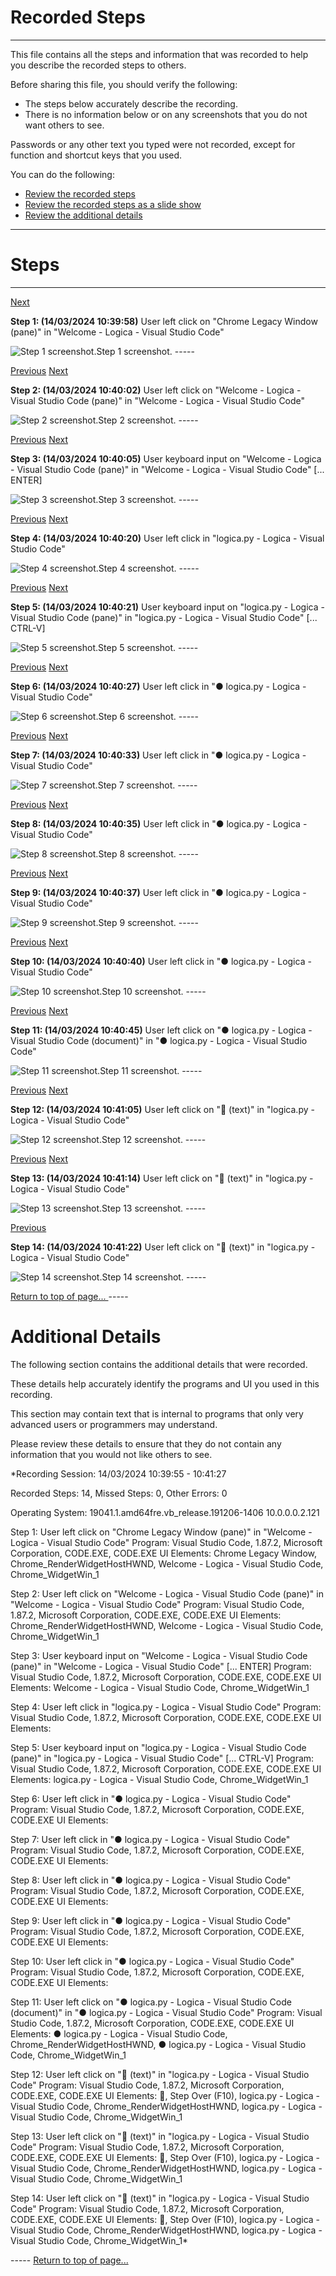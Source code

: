 ﻿# <a name="reporttop"></a>Recorded Steps
-----
This file contains all the steps and information that was recorded to help you describe the recorded steps to others. 

Before sharing this file, you should verify the following: 

- The steps below accurately describe the recording. 
- There is no information below or on any screenshots that you do not want others to see. 

Passwords or any other text you typed were not recorded, except for function and shortcut keys that you used. 

You can do the following: 

- [Review the recorded steps](#steps)
- [Review the recorded steps as a slide show](./slide0001.htm)
- [Review the additional details](#additionaldetails)
-----
# <a name="steps"></a>Steps
-----
<a name="step1"></a> [Next](#step2 "Next")

**Step 1: (‎14/‎03/‎2024 10:39:58)** User left click on "Chrome Legacy Window (pane)" in "Welcome - Logica - Visual Studio Code"

![Step 1 screenshot.](Aspose.Words.e05265d1-0aa7-45e4-a7a2-f996b40eb901.001.jpeg "Click to enlarge/shrink screenshot.")Step 1 screenshot. -----

<a name="step2"></a>[Previous](#step1 "Previous") [Next](#step3 "Next")

**Step 2: (‎14/‎03/‎2024 10:40:02)** User left click on "Welcome - Logica - Visual Studio Code (pane)" in "Welcome - Logica - Visual Studio Code"

![Step 2 screenshot.](Aspose.Words.e05265d1-0aa7-45e4-a7a2-f996b40eb901.002.jpeg "Click to enlarge/shrink screenshot.")Step 2 screenshot. -----

<a name="step3"></a>[Previous](#step2 "Previous") [Next](#step4 "Next")

**Step 3: (‎14/‎03/‎2024 10:40:05)** User keyboard input on "Welcome - Logica - Visual Studio Code (pane)" in "Welcome - Logica - Visual Studio Code" [... ENTER]

![Step 3 screenshot.](Aspose.Words.e05265d1-0aa7-45e4-a7a2-f996b40eb901.003.jpeg "Click to enlarge/shrink screenshot.")Step 3 screenshot. -----

<a name="step4"></a>[Previous](#step3 "Previous") [Next](#step5 "Next")

**Step 4: (‎14/‎03/‎2024 10:40:20)** User left click in "logica.py - Logica - Visual Studio Code"

![Step 4 screenshot.](Aspose.Words.e05265d1-0aa7-45e4-a7a2-f996b40eb901.004.jpeg "Click to enlarge/shrink screenshot.")Step 4 screenshot. -----

<a name="step5"></a>[Previous](#step4 "Previous") [Next](#step6 "Next")

**Step 5: (‎14/‎03/‎2024 10:40:21)** User keyboard input on "logica.py - Logica - Visual Studio Code (pane)" in "logica.py - Logica - Visual Studio Code" [... CTRL-V]

![Step 5 screenshot.](Aspose.Words.e05265d1-0aa7-45e4-a7a2-f996b40eb901.005.jpeg "Click to enlarge/shrink screenshot.")Step 5 screenshot. -----

<a name="step6"></a>[Previous](#step5 "Previous") [Next](#step7 "Next")

**Step 6: (‎14/‎03/‎2024 10:40:27)** User left click in "● logica.py - Logica - Visual Studio Code"

![Step 6 screenshot.](Aspose.Words.e05265d1-0aa7-45e4-a7a2-f996b40eb901.006.jpeg "Click to enlarge/shrink screenshot.")Step 6 screenshot. -----

<a name="step7"></a>[Previous](#step6 "Previous") [Next](#step8 "Next")

**Step 7: (‎14/‎03/‎2024 10:40:33)** User left click in "● logica.py - Logica - Visual Studio Code"

![Step 7 screenshot.](Aspose.Words.e05265d1-0aa7-45e4-a7a2-f996b40eb901.007.jpeg "Click to enlarge/shrink screenshot.")Step 7 screenshot. -----

<a name="step8"></a>[Previous](#step7 "Previous") [Next](#step9 "Next")

**Step 8: (‎14/‎03/‎2024 10:40:35)** User left click in "● logica.py - Logica - Visual Studio Code"

![Step 8 screenshot.](Aspose.Words.e05265d1-0aa7-45e4-a7a2-f996b40eb901.008.jpeg "Click to enlarge/shrink screenshot.")Step 8 screenshot. -----

<a name="step9"></a>[Previous](#step8 "Previous") [Next](#step10 "Next")

**Step 9: (‎14/‎03/‎2024 10:40:37)** User left click in "● logica.py - Logica - Visual Studio Code"

![Step 9 screenshot.](Aspose.Words.e05265d1-0aa7-45e4-a7a2-f996b40eb901.009.jpeg "Click to enlarge/shrink screenshot.")Step 9 screenshot. -----

<a name="step10"></a>[Previous](#step9 "Previous") [Next](#step11 "Next")

**Step 10: (‎14/‎03/‎2024 10:40:40)** User left click in "● logica.py - Logica - Visual Studio Code"

![Step 10 screenshot.](Aspose.Words.e05265d1-0aa7-45e4-a7a2-f996b40eb901.010.jpeg "Click to enlarge/shrink screenshot.")Step 10 screenshot. -----

<a name="step11"></a>[Previous](#step10 "Previous") [Next](#step12 "Next")

**Step 11: (‎14/‎03/‎2024 10:40:45)** User left click on "● logica.py - Logica - Visual Studio Code (document)" in "● logica.py - Logica - Visual Studio Code"

![Step 11 screenshot.](Aspose.Words.e05265d1-0aa7-45e4-a7a2-f996b40eb901.011.jpeg "Click to enlarge/shrink screenshot.")Step 11 screenshot. -----

<a name="step12"></a>[Previous](#step11 "Previous") [Next](#step13 "Next")

**Step 12: (‎14/‎03/‎2024 10:41:05)** User left click on " (text)" in "logica.py - Logica - Visual Studio Code"

![Step 12 screenshot.](Aspose.Words.e05265d1-0aa7-45e4-a7a2-f996b40eb901.012.jpeg "Click to enlarge/shrink screenshot.")Step 12 screenshot. -----

<a name="step13"></a>[Previous](#step12 "Previous") [Next](#step14 "Next")

**Step 13: (‎14/‎03/‎2024 10:41:14)** User left click on " (text)" in "logica.py - Logica - Visual Studio Code"

![Step 13 screenshot.](Aspose.Words.e05265d1-0aa7-45e4-a7a2-f996b40eb901.013.jpeg "Click to enlarge/shrink screenshot.")Step 13 screenshot. -----

<a name="step14"></a>[Previous](#step13 "Previous") 

**Step 14: (‎14/‎03/‎2024 10:41:22)** User left click on " (text)" in "logica.py - Logica - Visual Studio Code"

![Step 14 screenshot.](Aspose.Words.e05265d1-0aa7-45e4-a7a2-f996b40eb901.014.jpeg "Click to enlarge/shrink screenshot.")Step 14 screenshot. -----[](#reporttop "Return to top of page")

[Return to top of page... ](#reporttop "Return to top of page")-----
# <a name="additionaldetails"></a>Additional Details
The following section contains the additional details that were recorded. 

These details help accurately identify the programs and UI you used in this recording. 

This section may contain text that is internal to programs that only very advanced users or programmers may understand. 

Please review these details to ensure that they do not contain any information that you would not like others to see. 

*Recording Session: ‎14/‎03/‎2024 10:39:55 - 10:41:27

Recorded Steps: 14, Missed Steps: 0, Other Errors: 0

Operating System: 19041.1.amd64fre.vb\_release.191206-1406 10.0.0.0.2.121

Step 1: User left click on "Chrome Legacy Window (pane)" in "Welcome - Logica - Visual Studio Code"
Program: Visual Studio Code, 1.87.2, Microsoft Corporation, CODE.EXE, CODE.EXE
UI Elements: Chrome Legacy Window, Chrome\_RenderWidgetHostHWND, Welcome - Logica - Visual Studio Code, Chrome\_WidgetWin\_1

Step 2: User left click on "Welcome - Logica - Visual Studio Code (pane)" in "Welcome - Logica - Visual Studio Code"
Program: Visual Studio Code, 1.87.2, Microsoft Corporation, CODE.EXE, CODE.EXE
UI Elements: Chrome\_RenderWidgetHostHWND, Welcome - Logica - Visual Studio Code, Chrome\_WidgetWin\_1

Step 3: User keyboard input on "Welcome - Logica - Visual Studio Code (pane)" in "Welcome - Logica - Visual Studio Code" [... ENTER]
Program: Visual Studio Code, 1.87.2, Microsoft Corporation, CODE.EXE, CODE.EXE
UI Elements: Welcome - Logica - Visual Studio Code, Chrome\_WidgetWin\_1

Step 4: User left click in "logica.py - Logica - Visual Studio Code"
Program: Visual Studio Code, 1.87.2, Microsoft Corporation, CODE.EXE, CODE.EXE
UI Elements: 

Step 5: User keyboard input on "logica.py - Logica - Visual Studio Code (pane)" in "logica.py - Logica - Visual Studio Code" [... CTRL-V]
Program: Visual Studio Code, 1.87.2, Microsoft Corporation, CODE.EXE, CODE.EXE
UI Elements: logica.py - Logica - Visual Studio Code, Chrome\_WidgetWin\_1

Step 6: User left click in "● logica.py - Logica - Visual Studio Code"
Program: Visual Studio Code, 1.87.2, Microsoft Corporation, CODE.EXE, CODE.EXE
UI Elements: 

Step 7: User left click in "● logica.py - Logica - Visual Studio Code"
Program: Visual Studio Code, 1.87.2, Microsoft Corporation, CODE.EXE, CODE.EXE
UI Elements: 

Step 8: User left click in "● logica.py - Logica - Visual Studio Code"
Program: Visual Studio Code, 1.87.2, Microsoft Corporation, CODE.EXE, CODE.EXE
UI Elements: 

Step 9: User left click in "● logica.py - Logica - Visual Studio Code"
Program: Visual Studio Code, 1.87.2, Microsoft Corporation, CODE.EXE, CODE.EXE
UI Elements: 

Step 10: User left click in "● logica.py - Logica - Visual Studio Code"
Program: Visual Studio Code, 1.87.2, Microsoft Corporation, CODE.EXE, CODE.EXE
UI Elements: 

Step 11: User left click on "● logica.py - Logica - Visual Studio Code (document)" in "● logica.py - Logica - Visual Studio Code"
Program: Visual Studio Code, 1.87.2, Microsoft Corporation, CODE.EXE, CODE.EXE
UI Elements: ● logica.py - Logica - Visual Studio Code, Chrome\_RenderWidgetHostHWND, ● logica.py - Logica - Visual Studio Code, Chrome\_WidgetWin\_1

Step 12: User left click on " (text)" in "logica.py - Logica - Visual Studio Code"
Program: Visual Studio Code, 1.87.2, Microsoft Corporation, CODE.EXE, CODE.EXE
UI Elements: , Step Over (F10), logica.py - Logica - Visual Studio Code, Chrome\_RenderWidgetHostHWND, logica.py - Logica - Visual Studio Code, Chrome\_WidgetWin\_1

Step 13: User left click on " (text)" in "logica.py - Logica - Visual Studio Code"
Program: Visual Studio Code, 1.87.2, Microsoft Corporation, CODE.EXE, CODE.EXE
UI Elements: , Step Over (F10), logica.py - Logica - Visual Studio Code, Chrome\_RenderWidgetHostHWND, logica.py - Logica - Visual Studio Code, Chrome\_WidgetWin\_1

Step 14: User left click on " (text)" in "logica.py - Logica - Visual Studio Code"
Program: Visual Studio Code, 1.87.2, Microsoft Corporation, CODE.EXE, CODE.EXE
UI Elements: , Step Over (F10), logica.py - Logica - Visual Studio Code, Chrome\_RenderWidgetHostHWND, logica.py - Logica - Visual Studio Code, Chrome\_WidgetWin\_1*


-----[](#reporttop "Return to top of page")
[Return to top of page... ](#reporttop "Return to top of page")


